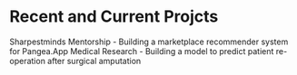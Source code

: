 # Recent and Current Projcts
Sharpestminds Mentorship - Building a marketplace recommender system for Pangea.App
Medical Research - Building a model to predict patient re-operation after surgical amputation

